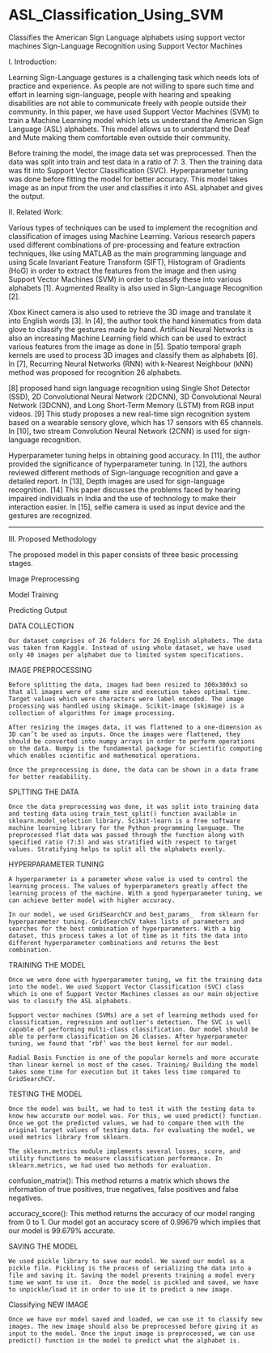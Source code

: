 # ASL_Classification_Using_SVM
Classifies the American Sign Language alphabets using support vector machines
Sign-Language Recognition using Support Vector Machines 
 

I. Introduction: 

Learning Sign-Language gestures is a challenging task which needs lots of practice and experience. As people are not willing to spare such time and effort in learning sign-language, people with hearing and speaking disabilities are not able to communicate freely with people outside their community. In this paper, we have used Support Vector Machines (SVM) to train a Machine Learning model which lets us understand the American Sign Language (ASL) alphabets. This model allows us to understand the Deaf and Mute making them comfortable even outside their community. 

Before training the model, the image data set was preprocessed. Then the data was split into train and test data in a ratio of 7: 3. Then the training data was fit into Support Vector Classification (SVC). Hyperparameter tuning was done before fitting the model for better accuracy. This model takes image as an input from the user and classifies it into ASL alphabet and gives the output. 

II. Related Work: 

Various types of techniques can be used to implement the recognition and classification of images using Machine Learning. Various research papers used different combinations of pre-processing and feature extraction techniques, like using MATLAB as the main programming language and using Scale Invariant Feature Transform (SIFT), Histogram of Gradients (HoG) in order to extract the features from the image and then using Support Vector Machines (SVM) in order to classify these into various alphabets [1]. Augmented Reality is also used in Sign-Language Recognition [2].  

Xbox Kinect camera is also used to retrieve the 3D image and translate it into English words [3]. In [4], the author took the hand kinematics from data glove to classify the gestures made by hand. Artificial Neural Networks is also an increasing Machine Learning field which can be used to extract various features from the image as done in [5]. Spatio temporal graph kernels are used to process 3D images and classify them as alphabets [6]. In [7], Recurring Neural Networks (RNN) with k-Nearest Neighbour (kNN) method was proposed for recognition 26 alphabets.  

[8] proposed hand sign language recognition using Single Shot Detector (SSD), 2D Convolutional Neural Network (2DCNN), 3D Convolutional Neural Network (3DCNN), and Long Short-Term Memory (LSTM) from RGB input videos. [9] This study proposes a new real-time sign recognition system based on a wearable sensory glove, which has 17 sensors with 65 channels. In [10], two stream Convolution Neural Network (2CNN) is used for sign-language recognition. 

Hyperparameter tuning helps in obtaining good accuracy. In [11], the author provided the significance of hyperparameter tuning. In [12], the authors reviewed different methods of Sign-language recognition and gave a detailed report. In [13], Depth images are used for sign-language recognition. [14] This paper discusses the problems faced by hearing impaired individuals in India and the use of technology to make their interaction easier. In [15], selfie camera is used as input device and the gestures are recognized. 

---------------------------------------------------------------------------------------------------- 

III. Proposed Methodology 

The proposed model in this paper consists of three basic processing stages. 

Image Preprocessing 

Model Training 

Predicting Output 

 

DATA COLLECTION 

	Our dataset comprises of 26 folders for 26 English alphabets. The data was taken from Kaggle. Instead of using whole dataset, we have used only 40 images per alphabet due to limited system specifications. 

IMAGE PREPROCESSING 

	Before splitting the data, images had been resized to 300x300x3 so that all images were of same size and execution takes optimal time. Target values which were characters were label encoded. The image processing was handled using skimage. Scikit-image (skimage) is a collection of algorithms for image processing. 

	After resizing the images data, it was flattened to a one-dimension as 3D can’t be used as inputs. Once the images were flattened, they should be converted into numpy arrays in order to perform operations on the data. Numpy is the fundamental package for scientific computing which enables scientific and mathematical operations. 

	Once the preprocessing is done, the data can be shown in a data frame for better readability. 
SPLTTING THE DATA 

	Once the data preprocessing was done, it was split into training data and testing data using train_test_split() function available in sklearn.model_selection library. Scikit-learn is a free software machine learning library for the Python programming language. The preprocessed flat data was passed through the function along with specified ratio (7:3) and was stratified with respect to target values. Stratifying helps to split all the alphabets evenly. 

HYPERPARAMETER TUNING 

	A hyperparameter is a parameter whose value is used to control the learning process. The values of hyperparameters greatly affect the learning process of the machine. With a good hyperparameter tuning, we can achieve better model with higher accuracy. 

	In our model, we used GridSearchCV and best_params_  from sklearn for hyperparameter tuning. GridSearchCV takes lists of parameters and searches for the best combination of hyperparameters. With a big dataset, this process takes a lot of time as it fits the data into different hyperparameter combinations and returns the best combination. 

TRAINING THE MODEL 

	Once we were done with hyperparameter tuning, we fit the training data into the model. We used Support Vector Classification (SVC) class which is one of Support Vector Machines classes as our main objective was to classify the ASL alphabets. 

	Support vector machines (SVMs) are a set of learning methods used for classification, regression and outlier's detection. The SVC is well capable of performing multi-class classification. Our model should be able to perform classification on 26 classes. After hyperparameter tuning, we found that ‘rbf’ was the best kernel for our model. 

	Radial Basis Function is one of the popular kernels and more accurate than linear kernel in most of the cases. Training/ Building the model takes some time for execution but it takes less time compared to GridSearchCV. 

TESTING THE MODEL 

	Once the model was built, we had to test it with the testing data to know how accurate our model was. For this, we used predict() function. Once we got the predicted values, we had to compare them with the original target values of testing data. For evaluating the model, we used metrics library from sklearn.  

	The sklearn.metrics module implements several losses, score, and utility functions to measure classification performance. In sklearn.metrics, we had used two methods for evaluation. 

confusion_matrix(): This method returns a matrix which shows the information of true positives, true negatives, false positives and false negatives. 

accuracy_score(): This method returns the accuracy of our model ranging from 0 to 1. Our model got an accuracy score of 0.99679 which implies that our model is 99.679% accurate. 

 

SAVING THE MODEL 

	We used pickle library to save our model. We saved our model as a pickle file. Pickling is the process of serializing the data into a file and saving it. Saving the model prevents training a model every time we want to use it.  Once the model is pickled and saved, we have to unpickle/load it in order to use it to predict a new image. 

Classifying NEW IMAGE 

	Once we have our model saved and loaded, we can use it to classify new images. The new image should also be preprocessed before giving it as input to the model. Once the input image is preprocessed, we can use predict() function in the model to predict what the alphabet is.  
